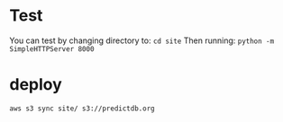 # Test

You can test by changing directory to:
`cd site`
Then running:
`python -m SimpleHTTPServer 8000`

# deploy

`aws s3 sync site/ s3://predictdb.org`